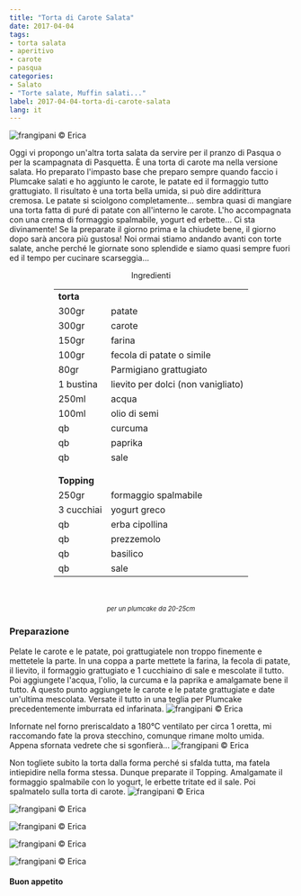 ```yaml
---
title: "Torta di Carote Salata"
date: 2017-04-04
tags:
- torta salata
- aperitivo
- carote 
- pasqua
categories:
- Salato
- "Torte salate, Muffin salati..."
label: 2017-04-04-torta-di-carote-salata
lang: it
---
```

![](header.jpg "frangipani © Erica")

Oggi vi propongo un'altra torta salata da servire per il pranzo di Pasqua o per la scampagnata di Pasquetta. È una torta di carote ma nella versione salata. Ho preparato l'impasto base che preparo sempre quando faccio i Plumcake salati e ho aggiunto le carote, le patate ed il formaggio tutto grattugiato. Il risultato è una torta bella umida, si può dire addirittura cremosa. Le patate si sciolgono completamente... sembra quasi di mangiare una torta fatta di puré di patate con all'interno le carote. L'ho accompagnata con una crema di formaggio spalmabile, yogurt ed erbette... Ci sta divinamente! Se la preparate il giorno prima e la chiudete bene, il giorno dopo sarà ancora più gustosa! Noi ormai stiamo andando avanti con torte salate, anche perché le giornate sono splendide e siamo quasi sempre fuori ed il tempo per cucinare scarseggia...

<div id="wrapper" style="text-align: center">
  <div id="yourdiv" style="display: inline-block;">
    <div class="ingredients">
      <div class="ingredients-title">Ingredienti</div>
      <table>
        <tbody>
          <tr>
            <td colspan="2"><b>torta</b></td>
          </tr>      
          <tr>
            <td>300gr</td>
            <td>patate</td>
          </tr>
          <tr>
            <td>300gr</td>
            <td>carote</td>
          </tr>
          <tr>
            <td>150gr</td>
            <td>farina</td>
          </tr>
          <tr>
            <td>100gr</td>
            <td>fecola di patate o simile</td>
          </tr>
          <tr>
            <td>80gr</td>
            <td>Parmigiano grattugiato</td>
          </tr>
          <tr>  
            <td>1 bustina</td>
            <td>lievito per dolci (non vanigliato)</td>
          </tr>
          <tr>
            <td>250ml</td>
            <td>acqua</td>
          </tr>
          <tr>
            <td>100ml</td>
            <td>olio di semi</td>
          </tr>
          <tr>
            <td>qb</td>
            <td>curcuma</td>
          </tr>
          <tr>
            <td>qb</td>
            <td>paprika</td>
          </tr>
          <tr>
            <td>qb</td>
            <td>sale</td>
          </tr>
          <tr style="height: 15px;"></tr>
          <tr>          
            <td colspan="2"><b>Topping</b></td>
          </tr>      
          <tr>
            <td>250gr</td>
            <td>formaggio spalmabile</td>
          </tr>
          <tr>
            <td>3 cucchiai</td>
            <td>yogurt greco</td>
          </tr>
          <tr>
            <td>qb</td>
            <td>erba cipollina</td>
          </tr>
          <tr>
            <td>qb</td>
            <td>prezzemolo</td>
          </tr>
          <tr>
            <td>qb</td>
            <td>basilico</td>
          </tr>
          <tr>
            <td>qb</td>
            <td>sale</td>
          </tr>
        </tbody>
      </table>
      <br></br>
      <i class="pull-right" style="font-size: 80%;">per un plumcake da 20-25cm</i>
    </div>
  </div>
</div>


<h3>
  <font color="grey">
    <i class="fa-solid fa-gears"></i>
  </font> Preparazione
</h3>

Pelate le carote e le patate, poi grattugiatele non troppo finemente e mettetele la parte. In una coppa a parte mettete la farina, la fecola di patate, il lievito, il formaggio grattugiato e 1 cucchiaino di sale e mescolate il tutto. Poi aggiungete l'acqua, l'olio, la curcuma e la paprika e amalgamate bene il tutto. A questo punto aggiungete le carote e le patate grattugiate e date un'ultima mescolata. Versate il tutto in una teglia per Plumcake precedentemente imburrata ed infarinata.
![](teglia.jpg "frangipani © Erica")

Infornate nel forno preriscaldato a 180°C ventilato per circa 1 oretta, mi raccomando fate la prova stecchino, comunque rimane molto umida. Appena sfornata vedrete che si sgonfierà... 
![](sfornata.jpg "frangipani © Erica")

Non togliete subito la torta dalla forma perché si sfalda tutta, ma fatela intiepidire nella forma stessa. Dunque preparate il Topping. Amalgamate il formaggio spalmabile con lo yogurt, le erbette tritate ed il sale. Poi spalmatelo sulla torta di carote.
![](risultato1.jpg "frangipani © Erica")

![](risultato2.jpg "frangipani © Erica")

![](risultato3.jpg "frangipani © Erica")

![](risultato4.jpg "frangipani © Erica")

![](risultato5.jpg "frangipani © Erica")

<h4>Buon appetito
  <font color="red">
    <i class="fa-regular fa-face-smile"></i>
  </font>
</h4>
